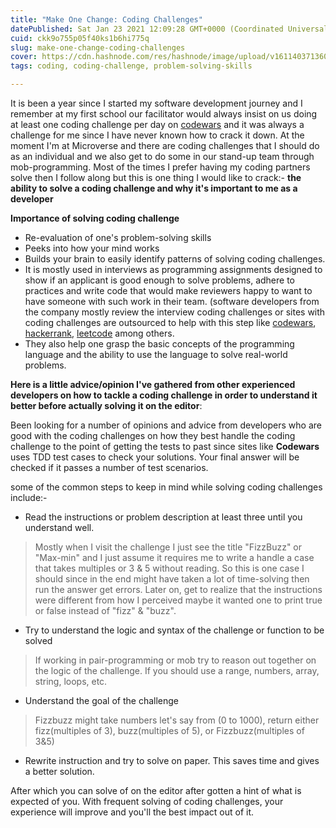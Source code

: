 ```yaml
---
title: "Make One Change: Coding Challenges"
datePublished: Sat Jan 23 2021 12:09:28 GMT+0000 (Coordinated Universal Time)
cuid: ckk9o755p05f40ks1b6hi775q
slug: make-one-change-coding-challenges
cover: https://cdn.hashnode.com/res/hashnode/image/upload/v1611403713601/Ro0yMuXFp.png
tags: coding, coding-challenge, problem-solving-skills

---
```


It is been a year since I started my software development journey and I remember at my first school our facilitator would always insist on us doing at least one coding challenge per day on [codewars](https://www.codewars.com/dashboard) and it was always a challenge for me since I have never known how to crack it down. At the moment I'm at Microverse and there are coding challenges that I should do as an individual and we also get to do some in our stand-up team through mob-programming. Most of the times I prefer having my coding partners solve then I follow along but this is one thing I would like to crack:- **the ability to solve a coding challenge and why it's important to me as a developer**

**Importance of solving coding challenge**

- Re-evaluation of one's problem-solving skills
- Peeks into how your mind works
- Builds your brain to easily identify patterns of solving coding challenges.
- It is mostly used in interviews as programming assignments designed to show if an applicant is good enough to solve problems, adhere to practices and write code that would make reviewers happy to want to have someone with such work in their team. (software developers from the company mostly review the interview coding challenges or sites with coding challenges are outsourced to help with this step like [codewars](https://www.codewars.com/dashboard), [hackerrank](https://www.hackerrank.com/dashboard), [leetcode](https://leetcode.com/explore/) among others.
- They also help one grasp the basic concepts of the programming language and the ability to use the language to solve real-world problems. 

**Here is a little advice/opinion I've gathered from other experienced developers on how to tackle a coding challenge in order to understand it better before actually solving it on the editor**:

Been looking for a number of opinions and advice from developers who are good with the coding challenges on how they best handle the coding challenge to the point of getting the tests to past since sites like **Codewars** uses TDD test cases to check your solutions. Your final answer will be checked if it passes a number of test scenarios. 

some of the common steps to keep in mind while solving coding challenges include:-

- Read the instructions or problem description at least three until you understand well.

> Mostly when I visit the challenge I just see the title "FizzBuzz" or "Max-min" and I just assume it requires me to write a handle a case that takes multiples or 3 & 5 without reading. So this is one case I should since in the end might have taken a lot of time-solving then run the answer get errors. Later on, get to realize that the instructions were different from how I perceived maybe it wanted one to print true or false instead of "fizz" & "buzz".

- Try to understand the logic and syntax of the challenge or function to be solved
> If working in pair-programming or mob try to reason out together on the logic of the challenge. If you should use a range, numbers, array, string, loops, etc.
- Understand the goal of the challenge 
> Fizzbuzz might take numbers let's say from (0 to 1000), return either fizz(multiples of 3), buzz(multiples of 5), or Fizzbuzz(multiples of 3&5)
- Rewrite instruction and try to solve on paper. This saves time and gives a better solution.

 After which you can solve of on the editor after gotten a hint of what is expected of you. With frequent solving of coding challenges, your experience will improve and you'll the best impact out of it.



 